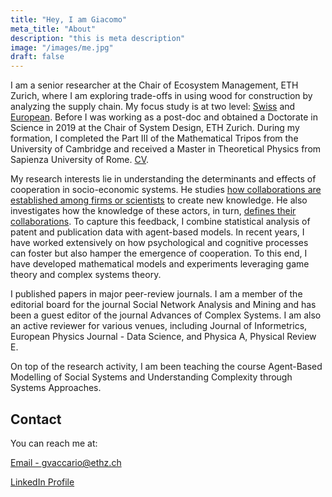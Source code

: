 ```yaml
---
title: "Hey, I am Giacomo"
meta_title: "About"
description: "this is meta description"
image: "/images/me.jpg"
draft: false
---
```


I am a senior researcher at the Chair of Ecosystem Management, ETH Zurich, where I am exploring trade-offs in using wood for construction by analyzing the supply chain. 
My focus study is at two level: [Swiss](mainwood.ch) and [European](https://ec.europa.eu/info/funding-tenders/opportunities/portal/screen/opportunities/topic-details/horizon-cl6-2024-climate-01-5). 
Before I was working as a post-doc and obtained a Doctorate in Science in 2019 at the Chair of System Design, ETH Zurich. 
During my formation, I completed the Part III of the Mathematical Tripos from the University of Cambridge and received a Master in Theoretical Physics from Sapienza University of Rome. [CV](GiacomoVaccario_CV.pdf).

My research interests lie in understanding the determinants and effects of cooperation in socio-economic systems. He studies [how collaborations are established among firms or scientists](https://doi.org/10.1140/epjds/s13688-017-0117-5) to create new knowledge. He also investigates how the knowledge of these actors, in turn, [defines their collaborations](https://doi.org/10.1007/s00191-018-0569-1). To capture this feedback, I combine statistical analysis of patent and publication data with agent-based models. In recent years, I have worked extensively on how psychological and cognitive processes can foster but also hamper the emergence of cooperation. To this end, I have developed mathematical models and experiments leveraging game theory and complex systems theory.

I published papers in major peer-review journals. I am a member of the editorial board for the journal Social Network Analysis and Mining and has been a guest editor of the journal Advances of Complex Systems. I am also an active reviewer for various venues, including Journal of Informetrics, European Physics Journal - Data Science, and Physica A, Physical Review E.

On top of the research activity, I am been teaching the course Agent-Based Modelling of Social Systems and Understanding Complexity through Systems Approaches. 

## Contact

You can reach me at:

[Email - gvaccario@ethz.ch](mailto:gvaccario@ethz.ch)

[LinkedIn Profile](https://www.linkedin.com/in/giacomo-vaccario-631772a6)

